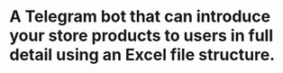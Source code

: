 # A Telegram bot that can introduce your store products to users in full detail using an Excel file structure.
